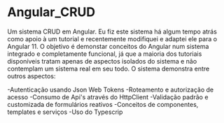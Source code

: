 # Angular_CRUD
Um sistema CRUD em Angular. Eu fiz este sistema há algum tempo atrás como apoio à um tutorial
e recentemente modifiquei e adaptei ele para o Angular 11. O objetivo é demonstar conceitos do Angular num sistema
integrado e completamente funcional, já que a maioria dos tutoriais disponíveis tratam apenas de aspectos
isolados do sistema e não contemplam um sistema real em seu todo.
O sistema demonstra entre outros aspectos:

-Autenticação usando Json Web Tokens
-Roteamento e autorização de acesso
-Consumo de Api's através do HttpClient
-Validação padrão e customizada de formulários reativos
-Conceitos de componentes, templates e serviços
-Uso do Typescrip
